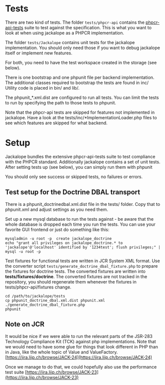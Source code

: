 # Tests

There are two kind of tests. The folder ``tests/phpcr-api`` contains the
[phpcr-api-tests](https://github.com/phpcr/phpcr-api-tests/) suite to test
against the specification. This is what you want to look at when using
jackalope as a PHPCR implementation.

The folder ``tests/Jackalope`` contains unit tests for the jackalope
implementation. You should only need those if you want to debug jackalope
itself or implement new features.

For both, you need to have the test workspace created in the storage (see
below).


There is one bootstrap and one phpunit file per backend implementation.
The additional classes required to bootstrap the tests are found in inc/
Utility code is placed in bin/ and lib/.


The phpunit_*.xml.dist are configured to run all tests. You can limit the tests
to run by specifying the path to those tests to phpunit.

Note that the phpcr-api tests are skipped for features not implemented in
jackalope. Have a look at the tests/inc/*ImplementationLoader.php files to see
which features are skipped for what backend.


# Setup


Jackalope bundles the extensive phpcr-api-tests suite to test compliance with
the PHPCR standard. Additionally jackalope contains a set of unit tests.
After setting tests up (see below), you can simply run them with phpunit

You should only see success or skipped tests, no failures or errors.

## Test setup for the Doctrine DBAL transport

There is a phpunit_doctrinedbal.xml.dist file in the tests/ folder. Copy that
to phpunit.xml and adjust settings as you need them.

Set up a new mysql database to run the tests against - be aware that the whole
database is dropped each time you run the tests. You can use your favorite GUI
frontend or just do something like this:

    mysqladmin -u root -p  create jackalope_doctrine
    echo "grant all privileges on jackalope_doctrine.* to 'jackalope'@'localhost' identified by '1234test'; flush privileges;" | mysql -u root -p

Test fixtures for functional tests are written in JCR System XML format. Use
the converter script ``tests/generate_doctrine_dbal_fixture.php`` to prepare
the fixtures for doctrine tests.
The converted fixtures are written into **tests/fixtures/doctrine**. The
converted fixtures are not tracked in the repository, you should regenerate
them whenever the fixtures in tests/phpcr-api/fixtures change.

    cd /path/to/jackalope/tests
    cp phpunit_doctrine_dbal.xml.dist phpunit.xml
    ./generate_doctrine_dbal_fixture.php
    phpunit

## Note on JCR

It would be nice if we were able to run the relevant parts of the JSR-283
Technology Compliance Kit (TCK) against php implementations. Note that we would
need to have some glue for things that look different in PHP than in Java, like
the whole topic of Value and ValueFactory.
[https://jira.liip.ch/browse/JACK-24](https://jira.liip.ch/browse/JACK-24)

Once we manage to do that, we could hopefully also use the performance test suite
[https://jira.liip.ch/browse/JACK-23](https://jira.liip.ch/browse/JACK-23)
